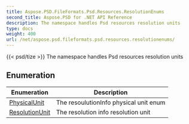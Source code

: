 ```yaml
---
title: Aspose.PSD.FileFormats.Psd.Resources.ResolutionEnums
second_title: Aspose.PSD for .NET API Reference
description: The namespace handles Psd resources resolution units
type: docs
weight: 400
url: /net/aspose.psd.fileformats.psd.resources.resolutionenums/
---
```

{{< psd/tize >}}
The namespace handles Psd resources resolution units

## Enumeration

| Enumeration | Description |
| --- | --- |
| [PhysicalUnit](./physicalunit/) | The resoulutionInfo physical unit enum |
| [ResolutionUnit](./resolutionunit/) | The resolution info resolution unit |


